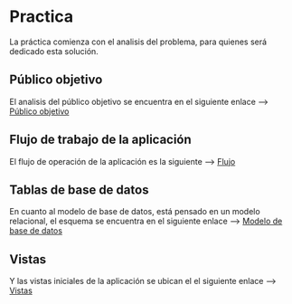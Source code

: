 # Practica

La práctica comienza con el analisis del problema, para quienes será dedicado esta solución.

## Público objetivo
El analisis del público objetivo se encuentra en el siguiente enlace --> [Público objetivo](https://miro.com/app/board/uXjVPKGuG6g=/?share_link_id=731763086999)

## Flujo de trabajo de la aplicación 
El flujo de operación de la aplicación es la siguiente --> [Flujo](https://lucid.app/lucidchart/c4c923bc-d3b2-416b-9f29-43aaaae86bdf/edit?viewport_loc=-993%2C15%2C4179%2C1793%2CuMTc1kjZGyDx&invitationId=inv_be987d18-2d32-4455-835b-95ffde456050)

## Tablas de base de datos
En cuanto al modelo de base de datos, está pensado en un modelo relacional, el esquema se encuentra en el siguiente enlace --> [Modelo de base de datos](https://lucid.app/lucidchart/6f2787b2-b4e7-4cbe-86a7-974d7004b058/edit?viewport_loc=-155%2C45%2C3512%2C1507%2C0_0&invitationId=inv_d6ac989e-15b1-4d78-88bb-b5a5fee1e83d)

## Vistas
Y las vistas iniciales de la aplicación se ubican el el siguiente enlace --> [Vistas](https://www.figma.com/file/NavfCDMZE39QVeT9cE5lKr/Componentes?node-id=0%3A1&t=CKkRKHFzGJTKAVaq-1)

